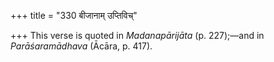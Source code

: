 +++
title = "330 बीजानाम् उप्तिविच्"

+++
This verse is quoted in *Madanapārijāta* (p. 227);—and in
*Parāśaramādhava* (Ācāra, p. 417).


